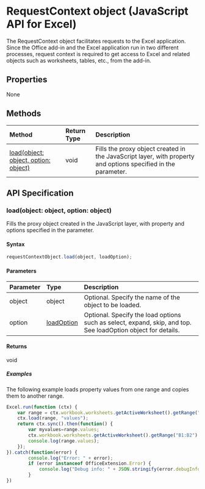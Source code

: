 # RequestContext object (JavaScript API for Excel)

The RequestContext object facilitates requests to the Excel application. Since the Office add-in and the Excel application run in two different processes, request context is required to get access to Excel and related objects such as worksheets, tables, etc., from the add-in. 

## Properties
None

## Methods

| Method         | Return Type    |Description|
|:---------------|:--------|:----------|
|[load(object: object, option: object)](#loadobject-object-option-object)  |void     |Fills the proxy object created in the JavaScript layer, with property and options specified in the parameter.|

## API Specification

### load(object: object, option: object)
Fills the proxy object created in the JavaScript layer, with property and options specified in the parameter.

#### Syntax
```js
requestContextObject.load(object, loadOption);
```

#### Parameters
| Parameter       | Type    |Description|
|:----------------|:--------|:----------|
|object|object|Optional. Specify the name of the object to be loaded.|
|option|[loadOption](loadoption.md)|Optional. Specify the load options such as select, expand, skip, and top. See loadOption object for details.|

#### Returns
void

##### Examples

The following example loads property values from one range and copies them to another range.

```js
Excel.run(function (ctx) { 
	var range = ctx.workbook.worksheets.getActiveWorksheet().getRange("A1:A2");
	ctx.load(range, "values");
	return ctx.sync().then(function() {
		var myvalues=range.values;
		ctx.workbook.worksheets.getActiveWorksheet().getRange("B1:B2").values = myvalues;
		console.log(range.values);
	});
}).catch(function(error) {
		console.log("Error: " + error);
		if (error instanceof OfficeExtension.Error) {
			console.log("Debug info: " + JSON.stringify(error.debugInfo));
		}
})
```
